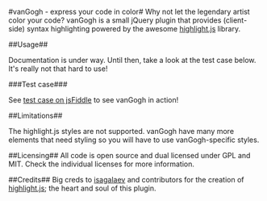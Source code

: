 #vanGogh - express your code in color#
Why not let the legendary artist color your code? vanGogh is a small jQuery plugin that provides (client-side) syntax highlighting powered by the awesome [highlight.js](https://github.com/isagalaev/highlight.js) library.

##Usage##

Documentation is under way. Until then, take a look at the test case below. It's really not that hard to use!

###Test case###

See [test case on jsFiddle](http://jsfiddle.net/mekwall/pMZge/show/) to see vanGogh in action!

##Limitations##

The highlight.js styles are not supported. vanGogh have many more elements that need styling so you will have
to use vanGogh-specific styles.

##Licensing##
All code is open source and dual licensed under GPL and MIT. Check the individual licenses for more information.

##Credits##
Big creds to [isagalaev](https://github.com/isagalaev) and contributors for the creation of [highlight.js](https://github.com/isagalaev/highlight.js); the heart and soul of this plugin.